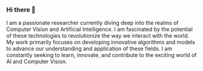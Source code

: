 ### Hi there 👋

I am a passionate researcher currently diving deep into the realms of Computer Vision and Artificial Intelligence. 
I am fascinated by the potential of these technologies to revolutionize the way we interact with the world. 
My work primarily focuses on developing innovative algorithms and models to advance our understanding and application of these fields. 
I am constantly seeking to learn, innovate, and contribute to the exciting world of AI and Computer Vision.


<!--
**pover-yang/pover-yang** is a ✨ _special_ ✨ repository because its `README.md` (this file) appears on your GitHub profile.

Here are some ideas to get you started:

- 🔭 I’m currently working on ...
- 🌱 I’m currently learning ...
- 👯 I’m looking to collaborate on ...
- 🤔 I’m looking for help with ...
- 💬 Ask me about ...
- 📫 How to reach me: ...
- 😄 Pronouns: ...
- ⚡ Fun fact: ...
-->
